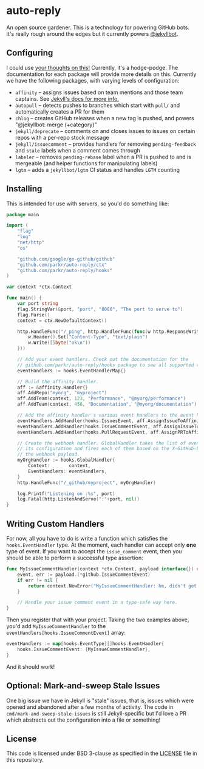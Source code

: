 # auto-reply

An open source gardener. This is a technology for powering GitHub bots. It's really rough around the edges but it currently powers [@jekyllbot](https://github.com/jekyllbot).

## Configuring

I could use [your thoughts on this!](https://github.com/parkr/auto-reply/issues/4) Currently, it's a hodge-podge. The documentation for each package will provide more details on this. Currently we have the following packages, with varying levels of configuration:

- `affinity` – assigns issues based on team mentions and those team captains. See [Jekyll's docs for more info.](https://github.com/jekyll/jekyll/blob/master/docs/affinity-team-captain.md)
- `autopull` – detects pushes to branches which start with `pull/` and automatically creates a PR for them
- `chlog` – creates GitHub releases when a new tag is pushed, and powers "@jekyllbot: merge (+category)"
- `jekyll/deprecate` – comments on and closes issues to issues on certain repos with a per-repo stock message
- `jekyll/issuecomment` – provides handlers for removing `pending-feedback` and `stale` labels when a comment comes through
- `labeler` – removes `pending-rebase` label when a PR is pushed to and is mergeable (and helper functions for manipulating labels)
- `lgtm` – adds a `jekyllbot/lgtm` CI status and handles `LGTM` counting

## Installing

This is intended for use with servers, so you'd do something like:

```go
package main

import (
	"flag"
	"log"
	"net/http"
	"os"

	"github.com/google/go-github/github"
	"github.com/parkr/auto-reply/ctx"
	"github.com/parkr/auto-reply/hooks"
)

var context *ctx.Context

func main() {
	var port string
	flag.StringVar(&port, "port", "8080", "The port to serve to")
	flag.Parse()
	context = ctx.NewDefaultContext()

	http.HandleFunc("/_ping", http.HandlerFunc(func(w http.ResponseWriter, r *http.Request) {
		w.Header().Set("Content-Type", "text/plain")
		w.Write([]byte("ok\n"))
	}))

    // Add your event handlers. Check out the documentation for the
    // github.com/parkr/auto-reply/hooks package to see all supported events.
    eventHandlers := hooks.EventHandlerMap{}

    // Build the affinity handler.
    aff := &affinity.Handler{}
    aff.AddRepo("myorg", "myproject")
    aff.AddTeam(context, 123, "Performance", "@myorg/performance")
    aff.AddTeam(context, 456, "Documentation", "@myorg/documentation")

    // Add the affinity handler's various event handlers to the event handlers map :)
	eventHandlers.AddHandler(hooks.IssuesEvent, aff.AssignIssueToAffinityTeamCaptain)
	eventHandlers.AddHandler(hooks.IssueCommentEvent, aff.AssignIssueToAffinityTeamCaptainFromComment)
	eventHandlers.AddHandler(hooks.PullRequestEvent, aff.AssignPRToAffinityTeamCaptain)

    // Create the webhook handler. GlobalHandler takes the list of event handlers from
    // its configuration and fires each of them based on the X-GitHub-Event header from
    // the webhook payload.
    myOrgHandler := hooks.GlobalHandler{
		Context:       context,
		EventHandlers: eventHandlers,
	}
	http.HandleFunc("/_github/myproject", myOrgHandler)

	log.Printf("Listening on :%s", port)
	log.Fatal(http.ListenAndServe(":"+port, nil))
}
```

## Writing Custom Handlers

For now, all you have to do is write a function which satisfies the `hooks.EventHandler` type. At the moment, each handler can accept only **one** type of event. If you want to accept the `issue_comment` event, then you should be able to perform a successful type assertion:

```go
func MyIssueCommentHandler(context *ctx.Context, payload interface{}) error {
    event, err := payload.(*github.IssueCommentEvent)
    if err != nil {
        return context.NewError("MyIssueCommentHandler: hm, didn't get an IssueCommentEvent: %v", err)
    }

    // Handle your issue comment event in a type-safe way here.
}
```

Then you register that with your project. Taking the two examples above, you'd add `MyIssueCommentHandler` to the `eventHandlers[hooks.IssueCommentEvent]` array:

```go
eventHandlers := map[hooks.EventType][]hooks.EventHandler{
    hooks.IssueCommentEvent: {MyIssueCommentHandler},
}
```

And it should work!

## Optional: Mark-and-sweep Stale Issues

One big issue we have in Jekyll is "stale" issues, that is, issues which were opened and abandoned after a few months of activity. The code in `cmd/mark-and-sweep-stale-issues` is still Jekyll-specific but I'd love a PR which abstracts out the configuration into a file or something!

## License

This code is licensed under BSD 3-clause as specified in the [LICENSE](LICENSE) file in this repository.
